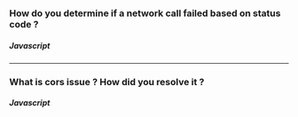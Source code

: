 ### How do you determine if a network call failed based on status code ?

##### Javascript

---

### What is cors issue ? How did you resolve it ?

##### Javascript
